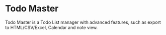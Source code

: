 # Todo Master
Todo Master is a Todo List manager with advanced features, such as export to HTML/CSV/Excel, Calendar and note view.
